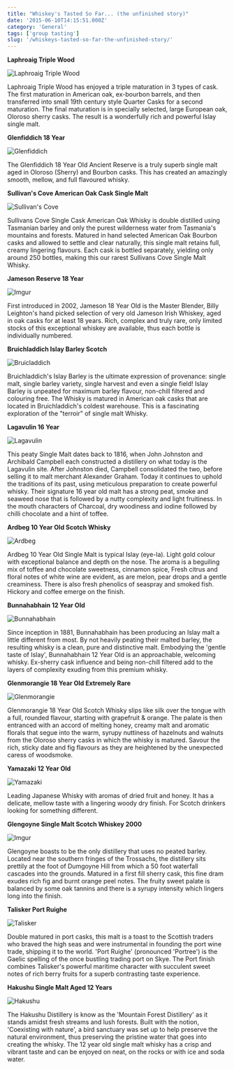 ```yaml
---
title: "Whiskey's Tasted So Far... (the unfinished story)"
date: '2015-06-10T14:15:51.000Z'
category: 'General'
tags: ['group tasting']
slug: '/whiskeys-tasted-so-far-the-unfinished-story/'
---
```


**Laphroaig Triple Wood**

![Laphroaig Triple Wood](http://i.imgur.com/lK1tGwPm.jpg)

Laphroaig Triple Wood has enjoyed a triple maturation in 3 types of cask. The first maturation in American oak, ex-bourbon barrels, and then transferred into small 19th century style Quarter Casks for a second maturation. The final maturation is in specially selected, large European oak, Oloroso sherry casks. The result is a wonderfully rich and powerful Islay single malt.

**Glenfiddich 18 Year**

![Glenfiddich](https://www.danmurphys.com.au/media/DM/Product/308x385/901411_5_9999_med_v1_m56577569854527434.png)

The Glenfiddich 18 Year Old Ancient Reserve is a truly superb single malt aged in Oloroso (Sherry) and Bourbon casks. This has created an amazingly smooth, mellow, and full flavoured whisky.

**Sullivan's Cove American Oak Cask Single Malt**

![Sullivan's Cove](https://www.danmurphys.com.au/media/DM/Product/308x385/375577_0_9999_med_v1_m56577569854546121.png)

Sullivans Cove Single Cask American Oak Whisky is double distilled using Tasmanian barley and only the purest wilderness water from Tasmania's mountains and forests. Matured in hand selected American Oak Bourbon casks and allowed to settle and clear naturally, this single malt retains full, creamy lingering flavours. Each cask is bottled separately, yielding only around 250 bottles, making this our rarest Sullivans Cove Single Malt Whisky.

**Jameson Reserve 18 Year**

![Imgur](http://i.imgur.com/rFYWniAm.png)

First introduced in 2002, Jameson 18 Year Old is the Master Blender, Billy Leighton's hand picked selection of very old Jameson Irish Whiskey, aged in oak casks for at least 18 years. Rich, complex and truly rare, only limited stocks of this exceptional whiskey are available, thus each bottle is individually numbered.

**Bruichladdich Islay Barley Scotch**

![Bruicladdich](https://www.danmurphys.com.au/media/DM/Product/308x385/786834_1_9999_med_v1_m56577569854701930.png)

Bruichladdich's Islay Barley is the ultimate expression of provenance: single malt, single barley variety, single harvest and even a single field! Islay Barley is unpeated for maximum barley flavour, non-chill filtered and colouring free. The Whisky is matured in American oak casks that are located in Bruichladdich's coldest warehouse. This is a fascinating exploration of the "terroir" of single malt Whisky.

**Lagavulin 16 Year**

![Lagavulin](https://www.danmurphys.com.au/media/DM/Product/308x385/41788_0_9999_med_v1_m56577569854546437.png)

This peaty Single Malt dates back to 1816, when John Johnston and Archibald Campbell each constructed a distillery on what today is the Lagavulin site. After Johnston died, Campbell consolidated the two, before selling it to malt merchant Alexander Graham. Today it continues to uphold the traditions of its past, using meticulous preparation to create powerful whisky. Their signature 16 year old malt has a strong peat, smoke and seaweed nose that is followed by a nutty complexity and light fruitiness. In the mouth characters of Charcoal, dry woodiness and iodine followed by chilli chocolate and a hint of toffee.

**Ardbeg 10 Year Old Scotch Whisky**

![Ardbeg](https://www.danmurphys.com.au/media/DM/Product/308x385/903743_0_9999_med_v1_m56577569854673426.png)

Ardbeg 10 Year Old Single Malt is typical Islay (eye-la). Light gold colour with exceptional balance and depth on the nose. The aroma is a beguiling mix of toffee and chocolate sweetness, cinnamon spice, Fresh citrus and floral notes of white wine are evident, as are melon, pear drops and a gentle creaminess. There is also fresh phenolics of seaspray and smoked fish. Hickory and coffee emerge on the finish.

**Bunnahabhain 12 Year Old**

![Bunnahabhain](https://www.danmurphys.com.au/media/DM/Product/308x385/760659_0_9999_med_v1_m56577569854531611.png)

Since inception in 1881, Bunnahabhain has been producing an Islay malt a little different from most. By not heavily peating their malted barley, the resulting whisky is a clean, pure and distinctive malt. Embodying the 'gentle taste of Islay', Bunnahabhain 12 Year Old is an approachable, welcoming whisky. Ex-sherry cask influence and being non-chill filtered add to the layers of complexity exuding from this premium whisky.

**Glenmorangie 18 Year Old Extremely Rare**

![Glenmorangie](https://www.danmurphys.com.au/media/DM/Product/308x385/824073_0_9999_med_v1_m56577569855037782.png)

Glenmorangie 18 Year Old Scotch Whisky slips like silk over the tongue with a full, rounded flavour, starting with grapefruit & orange. The palate is then entranced with an accord of melting honey, creamy malt and aromatic florals that segue into the warm, syrupy nuttiness of hazelnuts and walnuts from the Oloroso sherry casks in which the whisky is matured. Savour the rich, sticky date and fig flavours as they are heightened by the unexpected caress of woodsmoke.

**Yamazaki 12 Year Old**

![Yamazaki](https://www.danmurphys.com.au/media/DM/Product/308x385/903363_0_9999_med_v1_m56577569854527489.png)

Leading Japanese Whisky with aromas of dried fruit and honey. It has a delicate, mellow taste with a lingering woody dry finish. For Scotch drinkers looking for something different.

**Glengoyne Single Malt Scotch Whiskey 2000**

![Imgur](http://i.imgur.com/mzRsLFum.jpg)

Glengoyne boasts to be the only distillery that uses no peated barley. Located near the southern fringes of the Trossachs, the distillery sits prettily at the foot of Dumgoyne Hill from which a 50 foot waterfall cascades into the grounds. Matured in a first fill sherry cask, this fine dram exudes rich fig and burnt orange peel notes. The fruity sweet palate is balanced by some oak tannins and there is a syrupy intensity which lingers long into the finish.

**Talisker Port Ruighe**

![Talisker](https://www.danmurphys.com.au/media/DM/Product/308x385/784436_0_9999_med_v1_m56577569854701927.png)

Double matured in port casks, this malt is a toast to the Scottish traders who braved the high seas and were instrumental in founding the port wine trade, shipping it to the world. 'Port Ruighe' (pronounced 'Portree') is the Gaelic spelling of the once bustling trading port on Skye. The Port finish combines Talisker's powerful maritime character with succulent sweet notes of rich berry fruits for a superb contrasting taste experience.

**Hakushu Single Malt Aged 12 Years**

![Hakushu](https://www.danmurphys.com.au/media/DM/Product/308x385/784473_0_9999_med_v1_m56577569854701952.png)

The Hakushu Distillery is know as the 'Mountain Forest Distillery' as it stands amidst fresh streams and lush forests. Built with the notion, 'Coexisting with nature', a bird sanctuary was set up to help preserve the natural environment, thus preserving the pristine water that goes into creating the whisky. The 12 year old single malt whisky has a crisp and vibrant taste and can be enjoyed on neat, on the rocks or with ice and soda water.
